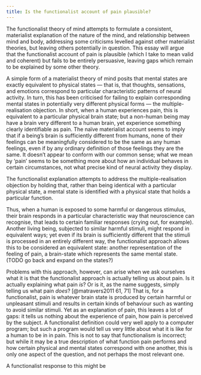 ```yaml
---
title: Is the functionalist account of pain plausible?
---
```


The functionalist theory of mind attempts to formulate a consistent, materialist explanation of the nature of the mind, and relationship between mind and body, addressing some criticisms levelled against other materialist theories, but leaving others potentially in question. This essay will argue that the functionalist account of pain is plausible (which I take to mean valid and coherent) but fails to be entirely persuasive, leaving gaps which remain to be explained by some other theory.

A simple form of a materialist theory of mind posits that mental states are exactly equivalent to physical states — that is, that thoughts, sensations, and emotions correspond to particular characteristic patterns of neural activity. In turn, this has been criticised for failing to explain corresponding mental states in potentially very different physical forms — the multiple-realisation objection. In short, when a human experiences pain, this is equivalent to a particular physical brain state; but a non-human being may have a brain very different to a human brain, yet experience something clearly identifiable as pain. The naïve materialist account seems to imply that if a being’s brain is sufficiently different from humans, none of their feelings can be meaningfully considered to be the same as any human feelings, even if by any ordinary definition of those feelings they are the same. It doesn’t appear to conform with our common sense; what we mean by ‘pain’ seems to be something more about how an individual behaves in certain circumstances, not what precise kind of neural activity they display.

The functionalist explanation attempts to address the multiple-realisation objection by holding that, rather than being identical with a particular physical state, a mental state is identified with a physical state that holds a particular function.

Thus, when a human is exposed to some harmful or dangerous stimulus, their brain responds in a particular characteristic way that neuroscience can recognise, that leads to certain familiar responses (crying out, for example). Another living being, subjected to similar harmful stimuli, might respond in equivalent ways; yet even if its brain is sufficiently different that the stimuli is processed in an entirely different way, the functionalist approach allows this to be considered an equivalent state: another representation of the feeling of pain, a brain-state which represents the same mental state. (TODO go back and expand on the states?)

Problems with this approach, however, can arise when we ask ourselves what it is that the functionalist approach is actually telling us about pain. Is it actually explaining what pain *is*? Or is it, as the name suggests, simply telling us what pain *does*? [@matravers2011 61, 71] That is, for a functionalist, pain is whatever brain state is produced by certain harmful or unpleasant stimuli and results in certain kinds of behaviour such as wanting to avoid similar stimuli. Yet as an explanation of pain, this leaves a lot of gaps: it tells us nothing about the experience of pain, how pain is perceived by the subject. A functionalist definition could very well apply to a computer program; but such a program would tell us very little about what it is like for a human to be in in pain. This is not to say that functionalism is incorrect; but while it may be a true description of what function pain performs and how certain physical and mental states correspond with one another, this is only one aspect of the question, and not perhaps the most relevant one.

A functionalist response to this might be 